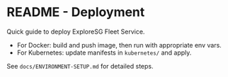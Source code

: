 # README - Deployment

Quick guide to deploy ExploreSG Fleet Service.

- For Docker: build and push image, then run with appropriate env vars.
- For Kubernetes: update manifests in `kubernetes/` and apply.

See `docs/ENVIRONMENT-SETUP.md` for detailed steps.
